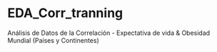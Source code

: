 # EDA_Corr_tranning
Análisis de Datos de la Correlación - Expectativa de vida &amp; Obesidad Mundial (Países y Continentes)
